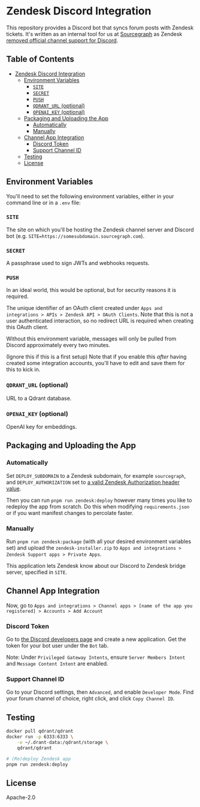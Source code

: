# Zendesk Discord Integration

This repository provides a Discord bot that syncs forum posts with Zendesk tickets. It's written as an internal tool for us at [Sourcegraph](https://sourcegraph.com) as Zendesk [removed official channel support for Discord](https://support.zendesk.com/hc/en-us/articles/4949877371802-Announcing-removal-of-the-Discord-integration).

<!-- omit in toc -->
## Table of Contents

- [Zendesk Discord Integration](#zendesk-discord-integration)
  - [Environment Variables](#environment-variables)
    - [`SITE`](#site)
    - [`SECRET`](#secret)
    - [`PUSH`](#push)
    - [`QDRANT_URL` (optional)](#qdrant_url-optional)
    - [`OPENAI_KEY` (optional)](#openai_key-optional)
  - [Packaging and Uploading the App](#packaging-and-uploading-the-app)
    - [Automatically](#automatically)
    - [Manually](#manually)
  - [Channel App Integration](#channel-app-integration)
    - [Discord Token](#discord-token)
    - [Support Channel ID](#support-channel-id)
  - [Testing](#testing)
  - [License](#license)

## Environment Variables

You'll need to set the following environment variables, either in your command line or in a `.env` file:

### `SITE`

The site on which you'll be hosting the Zendesk channel server and Discord bot (e.g. `SITE=https://somesubdomain.sourcegraph.com`).

### `SECRET`

A passphrase used to sign JWTs and webhooks requests.

### `PUSH`

In an ideal world, this would be optional, but for security reasons it is required.

The unique identifier of an OAuth client created under `Apps and integrations > APIs > Zendesk API > OAuth Clients`. Note that this is not a user authenticated interaction, so no redirect URL is required when creating this OAuth client.

Without this environment variable, messages will only be pulled from Discord approximately every two minutes.

(Ignore this if this is a first setup) Note that if you enable this *after* having created some integration accounts, you'll have to edit and save them for this to kick in.

### `QDRANT_URL` (optional)

URL to a Qdrant database.

### `OPENAI_KEY` (optional)

OpenAI key for embeddings.

## Packaging and Uploading the App

### Automatically

Set `DEPLOY_SUBDOMAIN` to a Zendesk subdomain, for example `sourcegraph`, and `DEPLOY_AUTHORIZATION` set to [a valid Zendesk Authorization header value](https://developer.zendesk.com/api-reference/introduction/security-and-auth/#api-token).

Then you can run `pnpm run zendesk:deploy` however many times you like to redeploy the app from scratch. Do this when modifying `requirements.json` or if you want manifest changes to percolate faster.

### Manually

Run `pnpm run zendesk:package` (with all your desired environment variables set) and upload the `zendesk-installer.zip` to `Apps and integrations > Zendesk Support apps > Private Apps`.

This application lets Zendesk know about our Discord to Zendesk bridge server, specified in `SITE`.

## Channel App Integration

Now, go to `Apps and integrations > Channel apps > [name of the app you registered] > Accounts > Add Account`

### Discord Token

Go to [the Discord developers page](https://discord.com/developers/applications) and create a new application. Get the token for your bot user under the `Bot` tab.

Note: Under `Privileged Gateway Intents`, ensure `Server Members Intent` and `Message Content Intent` are enabled.

### Support Channel ID

Go to your Discord settings, then `Advanced`, and enable `Developer Mode`. Find your forum channel of choice, right click, and click `Copy Channel ID`.

## Testing

```bash
docker pull qdrant/qdrant
docker run -p 6333:6333 \
    -v ~/.drant-data:/qdrant/storage \
    qdrant/qdrant

# (Re)deploy Zendesk app
pnpm run zendesk:deploy
```

## License

Apache-2.0
